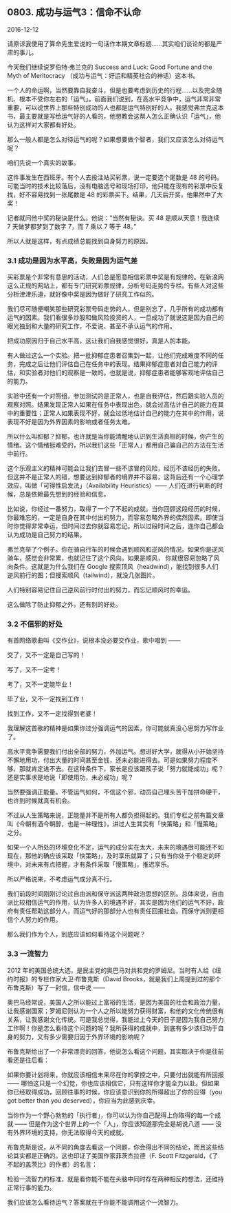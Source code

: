 ## 0803. 成功与运气3：信命不认命

2016-12-12

请原谅我使用了算命先生爱说的一句话作本期文章标题……其实咱们谈论的都是严肃的事儿。

今天我们继续说罗伯特·弗兰克的 Success and Luck: Good Fortune and the Myth of Meritocracy （成功与运气：好运和精英社会的神话）这本书。

一个人的命运啊，当然要靠自我奋斗，但是也要考虑到历史的行程……以及完全随机、根本不受你左右的「运气」。前面我们说到，在高水平竞争中，运气非常非常重要，可以说世界上那些特别成功的人也都是运气特别好的人。我感觉弗兰克这本书，最主要就是写给运气好的人看的，他想教会这帮人怎么正确认识「运气」，他认为这样对大家都有好处。

那么一般人都是怎么对待运气的呢？如果想要做个智者，我们又应该怎么对待运气呢？

咱们先说一个真实的故事。

这件事发生在西班牙。有个人去投注站买彩票，说一定要选个尾数是 48 的号码。可能当时的技术比较落后，没有电脑选号和现场打印，他只能在现有的彩票中反复找，好不容易找到一张尾数是 48 的彩票买下。结果，几天后开奖，他果然中了大奖！

记者就问他中奖的秘诀是什么。他说：“当然有秘诀。买 48 是顺从天意！我连续 7 天做梦都梦到了数字 7，而 7 乘以 7 等于 48。”

所以人就是这样，有点成绩总能找到自身努力的原因。 

### 3.1 成功是因为水平高，失败是因为运气差

买彩票是个非常有意思的活动，人们总是愿意相信彩票中奖是有规律的。在新浪网这么正规的网站上，都有专门研究彩票规律，分析号码走势的专栏。有些人对这些分析津津乐道，就好像中奖是因为做好了研究工作似的。

我们尽可随便嘲笑那些研究彩票号码走势的人，但是别忘了，几乎所有的成功都有运气的因素。我们看很多炒股和做风险投资的人，一旦成功了就说这是因为自己的眼光独到和大量的研究工作，不爱说、甚至不承认运气的作用。

把成功原因归于自己水平高，这让我们自我感觉很好，真是人的本能。

有人做过这么一个实验。把一批抑郁症患者召集到一起，让他们完成难度不同的任务，完成之后让他们评估自己在任务中的表现。结果抑郁症患者对自己能力的评估，和实验者对他们的观察是一致的。也就是说，抑郁症患者能够客观地评估自己的能力。

实验中还有一个对照组，参加测试的是正常人，也是自我评估，然后跟实验人员的观察对照。结果发现正常人如果在任务中表现出色，就会过高估计自己的能力在其中的重要性；正常人如果表现不好，就会过低地估计自己的能力在其中的作用，说表现不好是因为外界因素的影响或者任务太难。

所以什么叫抑郁？抑郁，也许就是当你能清醒地认识到生活真相的时候，你产生的情绪。这个情绪挺难受的，所以我们这些「正常人」都用自己骗自己的方法在生活中前行。

这个乐观主义的精神可能会让我们去冒一些不该冒的风险，经历不该经历的失败。但这并不是正常人的错，想要达到抑郁者的境界并不容易，这背后还有一个心理学效应，叫做「可得性启发法」（Availability Heuristics）—— 人们在进行判断的时候，总是依赖最先想到的经验和信息。

比如说，你经过一番努力，取得了一个了不起的成就。当你回顾这段经历的时候，你最难忘的，一定是自身在其中付出的努力，而容易忽略外界的偶然因素。即使当时你觉得非常幸运，但时间过去你就容易忘记。所以过段时间之后，连你自己都会认为成功是自己努力的结果。

弗兰克举了个例子。你在骑自行车的时候会遇到顺风和逆风的情况。如果你是逆风骑车，感觉会非常累，也就记住了这个风向。如果是顺风， 你就很容易忽略了风向条件。这就是为什么我们在 Google 搜索顶风（headwind），能找到很多人们逆风前行的图；但搜索顺风（tailwind），就没几张图片。 

人们特别容易记住自己逆风前行时付出的努力，而忘记顺风时的幸运。

这么做除了防止抑郁之外，还有别的好处。 

### 3.2 不信邪的好处

有首网络歌曲叫《交作业》，说根本没必要交作业，歌中唱到 ——

交了，又不一定是自己写的！

写了，又不一定考！

考了，又不一定能毕业！

毕了业，又不一定找到工作！

找到工作，又不一定找得到老婆！ 

我理解这首歌的精神是如果你过分强调运气的因素，你可能就真没心思努力写作业了。

高水平竞争需要我们付出全部的努力，外加运气。想进好大学，就得从小开始坚持不懈地用功，付出大量的时间甚至金钱，还未必能进得去。可是如果努力程度不够，那就肯定进不去。在这种条件下，家长是应该跟孩子说「努力就能成功」呢？还是实事求是地说「即使用功，未必成功」呢？

当然要强调正能量。不管运气如何，不信这个邪，动员自己埋头苦干加拼命硬干，也许到时候就真有机会。

不过从人生策略来说，正能量并不是所有人都负担得起的。我们专栏之前有篇文章叫《今朝有酒今朝醉，也是一种理性》，讲过人生其实有「快策略」和「慢策略」之分。

如果一个人所处的环境变化不定，运气的成分实在太大，未来的境遇很可能还不如现在，那他的确应该采取「快策略」，及时享乐就算了；只有当你处于个稳定的环境中，对未来有点把握，才有条件采取「慢策略」，推迟享乐。

所以严格说来，不考虑运气成分真不行。

我们前段时间刚刚讨论过自由派和保守派这两种政治思想的区别。总体来说，自由派比较相信运气的作用，认为许多人的境遇不好，其实是因为他们的运气不好，政府有责任帮助这部分人，而运气好的那部分人也有责任回报社会。而保守派则更相信个人努力的作用。

那么我们作为个人，到底应该如何看待这个问题呢？ 

### 3.3 一流智力

2012 年的美国总统大选，是民主党的奥巴马对共和党的罗姆尼。当时有人给《纽约时报》的专栏作家大卫·布鲁克斯（David Brooks，就是我们上周提到过的那个布鲁克斯）写了一封信，信中说 ——

奥巴马经常说，美国人之所以能过上富裕的生活，是因为美国的社会和政治力量，让我感谢国家；罗姆尼则认为一个人之所以能努力获得财富，和他的文化传统很有关系，让我感谢文化传统。可是我总觉得，我能过上今天的日子是因为我自己努力工作啊！你是怎么看待这个问题的呢？我所获得的成就中，到底有多少该归功于自身的努力，又有多少需要归因于外界环境的影响呢？

布鲁克斯给出了一个非常漂亮的回答，他说怎么看这个问题，其实取决于你是往前看还是往后看： 

如果你要计划将来，你就应该相信未来尽在你的掌控之中，只要付出就能有所回报 —— 哪怕这只是一个幻觉，你也应该相信它，只有这样你才能全力以赴。但如果你已经取得成功，回顾往事的时候，你应该意识到你的所得超出了你的应得（you got better than you deserved），你应当为此感到庆幸。

当你作为一个野心勃勃的「执行者」，你可以认为你自己配得上你取得的每一个成就 —— 但是作为这个世界上的一个「人」，你应该知道那完全是胡说八道 —— 没有外界环境的支持，你无法取得今天的成就。

布鲁克斯是说，从不同的角度去看这一个问题，你会得出不同的结论，而且这些结论其实都是正确的。这也印证了美国作家菲茨杰拉德（F. Scott Fitzgerald，《了不起的盖茨比》的作者）的名言：

检验一流智力的标准，就是看你能不能在头脑中同时存在两种相反的想法，还维持正常行事的能力。

我们应该怎么看待运气？答案就在于你能不能调用这个一流智力。
